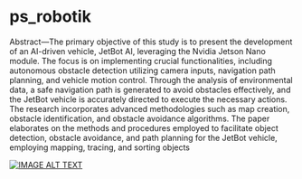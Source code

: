 # ps_robotik
Abstract—The primary objective of this study is to present the
development of an AI-driven vehicle, JetBot AI, leveraging the
Nvidia Jetson Nano module. The focus is on implementing crucial
functionalities, including autonomous obstacle detection utilizing
camera inputs, navigation path planning, and vehicle motion
control. Through the analysis of environmental data, a safe
navigation path is generated to avoid obstacles effectively, and
the JetBot vehicle is accurately directed to execute the necessary
actions. The research incorporates advanced methodologies such
as map creation, obstacle identification, and obstacle avoidance
algorithms. The paper elaborates on the methods and procedures
employed to facilitate object detection, obstacle avoidance, and
path planning for the JetBot vehicle, employing mapping, tracing,
and sorting objects

[![IMAGE ALT TEXT](http://img.youtube.com/vi/4LyQlrHVhtc/0.jpg)](http://www.youtube.com/watch?v=4LyQlrHVhtc "Task 2")
